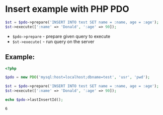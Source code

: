 # Insert example with PHP PDO

```php
$st = $pdo->prepare('INSERT INTO test SET name = :name, age = :age');
$st->execute([':name' => 'Donald', ':age' => 90]); 
```

- `$pdo->prepare` - prepare given query to execute
- `$st->execute(` - run query on the server

## Example: 
```php
<?php

$pdo = new PDO('mysql:host=localhost;dbname=test', 'usr', 'pwd');

$st = $pdo->prepare('INSERT INTO test SET name = :name, age = :age');
$st->execute([':name' => 'Donald', ':age' => 90]);

echo $pdo->lastInsertId();
```
```
6
```

